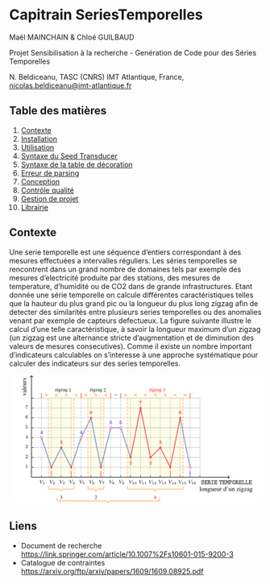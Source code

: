 # Capitrain SeriesTemporelles

Maël MAINCHAIN & Chloé GUILBAUD

Projet Sensibilisation à la recherche - Genération de Code pour des Séries Temporelles

N. Beldiceanu, TASC (CNRS) IMT Atlantique, France, nicolas.beldiceanu@imt-atlantique.fr


## Table des matières

1. [Contexte](docs/Context.md)
2. [Installation](docs/Installation.md)
3. [Utilisation](docs/Utilisation.md)
4. [Syntaxe du Seed Transducer](docs/SeedTransducer.md)
5. [Syntaxe de la table de décoration](docs/DecorationTable.md)
6. [Erreur de parsing](docs/ParsingErrors.md)
7. [Conception](docs/Conception.md)
7. [Contrôle qualité](docs/Testing.md)
8. [Gestion de projet](docs/ProjectManagement.md)
9. [Librairie](docs/Library.md)


## Contexte

Une serie temporelle est une séquence d’entiers correspondant à des mesures effectuées
a intervalles réguliers. Les séries temporelles se rencontrent dans un grand nombre 
de domaines tels par exemple des mesures d’electricité produite par des stations, des
mesures de temperature, d’humidité ou de CO2 dans de grande infrastructures. Etant
donnée une série temporelle on calcule différentes caractéristiques telles que la hauteur 
du plus grand pic ou la longueur du plus long zigzag afin de detecter des similarités
entre plusieurs series temporelles ou des anomalies venant par exemple de capteurs
defectueux. La figure suivante illustre le calcul d’une telle caractéristique, à savoir la
longueur maximum d’un zigzag (un zigzag est une alternance stricte d’augmentation et
de diminution des valeurs de mesures consecutives). Comme il existe un nombre important
d’indicateurs calculables on s’interesse à une approche systématique pour calculer
des indicateurs sur des series temporelles.

![Série temporelle](docs/img/serie_temporelle.png)


## Liens

- Document de recherche
<a href="https://link.springer.com/article/10.1007%2Fs10601-015-9200-3">https://link.springer.com/article/10.1007%2Fs10601-015-9200-3</a>
- Catalogue de contraintes
<a href="https://arxiv.org/ftp/arxiv/papers/1609/1609.08925.pdf">https://arxiv.org/ftp/arxiv/papers/1609/1609.08925.pdf</a>